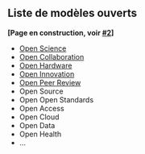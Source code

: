 ## Liste de modèles ouverts

**[Page en construction, voir [#2](https://github.com/Open-Models/Brique/issues/2)]**

- [Open Science](/contenu/modèles/open-science.md)
- [Open Collaboration](/contenu/modèles/open-collaboration.md)
- [Open Hardware](/contenu/modèles/open-hardware.md)
- [Open Innovation](/contenu/modèles/open-innovation.md)
- [Open Peer Review](/contenu/modèles/open-peer-review.md)
- Open Source
- Open Open Standards
- Open Access
- Open Cloud
- Open Data
- Open Health
- ...
